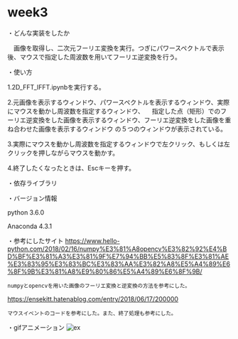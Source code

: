 # week3
・どんな実装をしたか

　画像を取得し、二次元フーリエ変換を実行。つぎにパワースペクトルで表示後、マウスで指定した周波数を用いてフーリエ逆変換を行う。
 
・使い方

   1.2D_FFT_IFFT.ipynbを実行する。
  
   2.元画像を表示するウィンドウ、パワースペクトルを表示するウィンドウ、実際にマウスを動かし周波数を指定するウィンドウ、
   　指定した点（矩形）でのフーリエ逆変換をした画像を表示するウィンドウ、フーリエ逆変換をした画像を重ね合わせた画像を表示するウィンドウ
     の５つのウィンドウが表示されている。
   
   3.実際にマウスを動かし周波数を指定するウィンドウで左クリック、もしくは左クリックを押しながらマウスを動かす。
  
   4.終了したくなったときは、Escキーを押す。


・依存ライブラリ


・バージョン情報

  python 3.6.0
  
  Anaconda 4.3.1
  
・参考にしたサイト
  https://www.hello-python.com/2018/02/16/numpy%E3%81%A8opencv%E3%82%92%E4%BD%BF%E3%81%A3%E3%81%9F%E7%94%BB%E5%83%8F%E3%81%AE%E3%83%95%E3%83%BC%E3%83%AA%E3%82%A8%E5%A4%89%E6%8F%9B%E3%81%A8%E9%80%86%E5%A4%89%E6%8F%9B/
    
    numpyとopencvを用いた画像のフーリエ変換と逆変換の方法を参考にした。
    
  https://ensekitt.hatenablog.com/entry/2018/06/17/200000
  
    マウスイベントのコードを参考にした。また、終了処理も参考にした。
    
・gifアニメーション
 ![ex](https://github.com/hu-mitu/week3/blob/master/FFT.gif)
